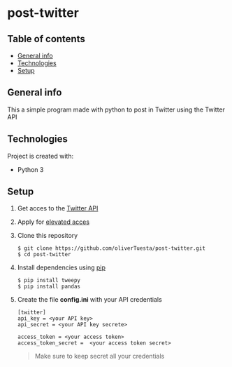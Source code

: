 # post-twitter

## Table of contents

-   [General info](#general-info)
-   [Technologies](#technologies)
-   [Setup](#setup)

## General info

This a simple program made with python to post in Twitter using the Twitter API

## Technologies

Project is created with:

-   Python 3

## Setup

<ol>
    <li><p>Get acces to the <a href="https://developer.twitter.com/en/docs/twitter-api/getting-started/getting-access-to-the-twitter-api">Twitter API</a></p></li>
    <li><p>Apply for <a href="https://developer.twitter.com/en/portal/products/elevated">elevated acces </a></p></li>
    <li><p>Clone this repository</p></li>
    
```
$ git clone https://github.com/oliverTuesta/post-twitter.git
$ cd post-twitter
```
<li><p>Install dependencies using <a href="https://pypi.org/project/pip/">pip</a></p></li>

```
$ pip install tweepy
$ pip install pandas
```

<li><p>Create the file <b>config.ini</b> with your API credentials</p></li>

```
[twitter]
api_key = <your API key>
api_secret = <your API key secrete>

access_token = <your access token>
access_token_secret =  <your access token secret>
```

<blockquote>
    <p>Make sure to keep secret all your credentials</p>
</blockquote>
</ol>
